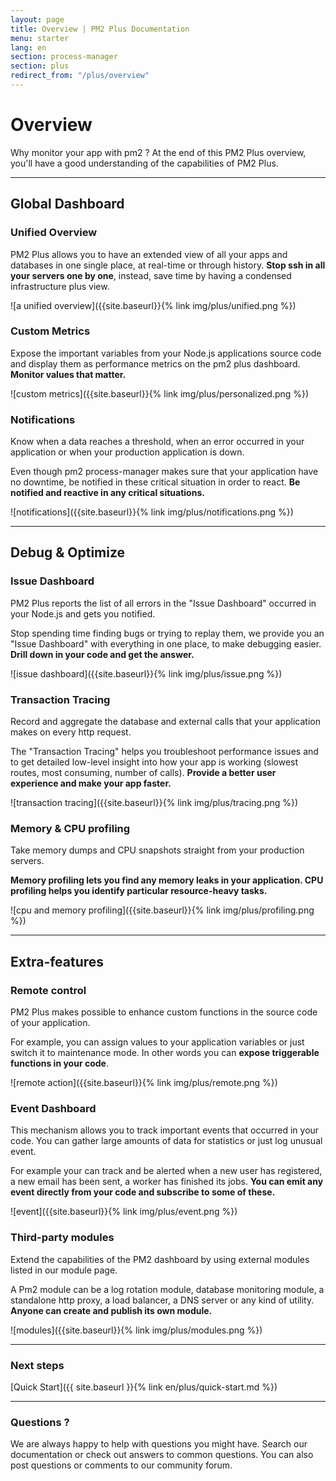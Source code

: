 ```yaml
---
layout: page
title: Overview | PM2 Plus Documentation
menu: starter
lang: en
section: process-manager
section: plus
redirect_from: "/plus/overview"
---
```


# Overview

Why monitor your app with pm2 ? At the end of this PM2 Plus overview, you'll have a good understanding of the capabilities of PM2 Plus.

---

## Global Dashboard

### Unified Overview

PM2 Plus allows you to have an extended view of all your apps and databases in one single place, at real-time or through history. **Stop ssh in all your servers one by one**, instead, save time by having a condensed infrastructure plus view.

![a unified overview]({{site.baseurl}}{% link img/plus/unified.png %})

### Custom Metrics

Expose the important variables from your Node.js applications source code and display them as performance metrics on the pm2 plus dashboard. **Monitor values that matter.**

![custom metrics]({{site.baseurl}}{% link img/plus/personalized.png %})

### Notifications

Know when a data reaches a threshold, when an error occurred in your application or when your production application is down.

Even though pm2 process-manager makes sure that your application have no downtime, be notified in these critical situation in order to react. **Be notified and reactive in any critical situations.**

![notifications]({{site.baseurl}}{% link img/plus/notifications.png %})

---

## Debug & Optimize

### Issue Dashboard

PM2 Plus reports the list of all errors in the "Issue Dashboard" occurred in your Node.js and gets you notified.

Stop spending time finding bugs or trying to replay them, we provide you an "Issue Dashboard" with everything in one place, to make debugging easier. **Drill down in your code and get the answer.**

![issue dashboard]({{site.baseurl}}{% link img/plus/issue.png %})

### Transaction Tracing

Record and aggregate the database and external calls that your application makes on every http request.

The "Transaction Tracing" helps you troubleshoot performance issues and to get detailed low-level insight into how your app is working (slowest routes, most consuming, number of calls). **Provide a better user experience and make your app faster.**

![transaction tracing]({{site.baseurl}}{% link img/plus/tracing.png %})

### Memory & CPU profiling

Take memory dumps and CPU snapshots straight from your production servers.

**Memory profiling lets you find any memory leaks in your application. CPU profiling helps you identify particular resource-heavy tasks.**

![cpu and memory profiling]({{site.baseurl}}{% link img/plus/profiling.png %})

---

## Extra-features

### Remote control

PM2 Plus makes possible to enhance custom functions in the source code of your application.

 For example, you can assign values to your application variables or just switch it to maintenance mode. In other words you can **expose triggerable functions in your code**.

![remote action]({{site.baseurl}}{% link img/plus/remote.png %})

### Event Dashboard

This mechanism allows you to track important events that occurred in your code. You can gather large amounts of data for statistics or just log unusual event.

For example your can track and be alerted when a new user has registered, a new email has been sent, a worker has finished its jobs. **You can emit any event directly from your code and subscribe to some of these.**


![event]({{site.baseurl}}{% link img/plus/event.png %})

### Third-party modules

Extend the capabilities of the PM2 dashboard by using external modules listed in our module page.

A Pm2 module can be a log rotation module, database monitoring module, a standalone http proxy, a load balancer, a DNS server or any kind of utility. **Anyone can create and publish its own module.**

![modules]({{site.baseurl}}{% link img/plus/modules.png %})


---

### Next steps

[Quick Start]({{ site.baseurl }}{% link en/plus/quick-start.md %})

---

### Questions ?

We are always happy to help with questions you might have. Search our documentation or check out answers to common questions. You can also post questions or comments to our community forum.


